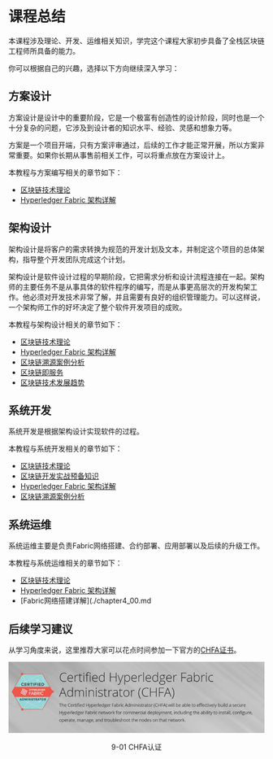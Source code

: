 # 课程总结

本课程涉及理论、开发、运维相关知识，学完这个课程大家初步具备了全栈区块链工程师所具备的能力。

你可以根据自己的兴趣，选择以下方向继续深入学习：
## 方案设计

方案设计是设计中的重要阶段，它是一个极富有创造性的设计阶段，同时也是一个十分复杂的问题，它涉及到设计者的知识水平、经验、灵感和想象力等。

方案是一个项目开端，只有方案评审通过，后续的工作才能正常开展，所以方案非常重要。如果你长期从事售前相关工作，可以将重点放在方案设计上。

本教程与方案编写相关的章节如下：

* [区块链技术理论](./chapter1_00.md)
* [Hyperledger Fabric 架构详解](./chapter3_00.md)
   
##  架构设计

架构设计是将客户的需求转换为规范的开发计划及文本，并制定这个项目的总体架构，指导整个开发团队完成这个计划。

架构设计是软件设计过程的早期阶段，它把需求分析和设计流程连接在一起。架构师的主要任务不是从事具体的软件程序的编写，而是从事更高层次的开发构架工作。他必须对开发技术非常了解，并且需要有良好的组织管理能力。可以这样说，一个架构师工作的好坏决定了整个软件开发项目的成败。

本教程与架构设计相关的章节如下：
* [区块链技术理论](./chapter1_00.md)
* [Hyperledger Fabric 架构详解](./chapter3_00.md)
* [区块链溯源案例分析](./chapter6_00.md)
* [区块链即服务](./chapter7_00.md)
* [区块链技术发展趋势](./chapter8_00.md)

## 系统开发
系统开发是根据架构设计实现软件的过程。

本教程与系统开发相关的章节如下：
* [区块链技术理论](./chapter1_00.md)
* [区块链开发实战预备知识](./chapter2_00.md)
* [Hyperledger Fabric 架构详解](./chapter3_00.md)
* [区块链溯源案例分析](./chapter6_00.md)

## 系统运维
系统运维主要是负责Fabric网络搭建、合约部署、应用部署以及后续的升级工作。

本教程与系统运维相关的章节如下：
* [区块链技术理论](./chapter1_00.md)
* [Hyperledger Fabric 架构详解](./chapter3_00.md)
* [Fabric网络搭建详解](./chapter4_00.md

## 后续学习建议
从学习角度来说，这里推荐大家可以花点时间参加一下官方的[CHFA证书](https://training.linuxfoundation.org/training/hyperledger-fabric-administration-lfs272/)。

<div align=center>


![CHFA证书](./pic/auto/image133.jpg) 

9-01 CHFA认证
</div>


